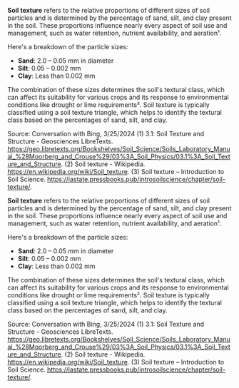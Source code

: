 **Soil texture** refers to the relative proportions of different sizes of soil particles and is determined by the percentage of sand, silt, and clay present in the soil. These proportions influence nearly every aspect of soil use and management, such as water retention, nutrient availability, and aeration¹.

Here's a breakdown of the particle sizes:
- **Sand**: 2.0 – 0.05 mm in diameter
- **Silt**: 0.05 – 0.002 mm
- **Clay**: Less than 0.002 mm

The combination of these sizes determines the soil's textural class, which can affect its suitability for various crops and its response to environmental conditions like drought or lime requirements². Soil texture is typically classified using a soil texture triangle, which helps to identify the textural class based on the percentages of sand, silt, and clay.

Source: Conversation with Bing, 3/25/2024
(1) 3.1: Soil Texture and Structure - Geosciences LibreTexts. https://geo.libretexts.org/Bookshelves/Soil_Science/Soils_Laboratory_Manual_%28Moorberg_and_Crouse%29/03%3A_Soil_Physics/03.1%3A_Soil_Texture_and_Structure.
(2) Soil texture - Wikipedia. https://en.wikipedia.org/wiki/Soil_texture.
(3) Soil texture – Introduction to Soil Science. https://iastate.pressbooks.pub/introsoilscience/chapter/soil-texture/.


**Soil texture** refers to the relative proportions of different sizes of soil particles and is determined by the percentage of sand, silt, and clay present in the soil. These proportions influence nearly every aspect of soil use and management, such as water retention, nutrient availability, and aeration¹.

Here's a breakdown of the particle sizes:
- **Sand**: 2.0 – 0.05 mm in diameter
- **Silt**: 0.05 – 0.002 mm
- **Clay**: Less than 0.002 mm

The combination of these sizes determines the soil's textural class, which can affect its suitability for various crops and its response to environmental conditions like drought or lime requirements². Soil texture is typically classified using a soil texture triangle, which helps to identify the textural class based on the percentages of sand, silt, and clay.

Source: Conversation with Bing, 3/25/2024
(1) 3.1: Soil Texture and Structure - Geosciences LibreTexts. https://geo.libretexts.org/Bookshelves/Soil_Science/Soils_Laboratory_Manual_%28Moorberg_and_Crouse%29/03%3A_Soil_Physics/03.1%3A_Soil_Texture_and_Structure.
(2) Soil texture - Wikipedia. https://en.wikipedia.org/wiki/Soil_texture.
(3) Soil texture – Introduction to Soil Science. https://iastate.pressbooks.pub/introsoilscience/chapter/soil-texture/.